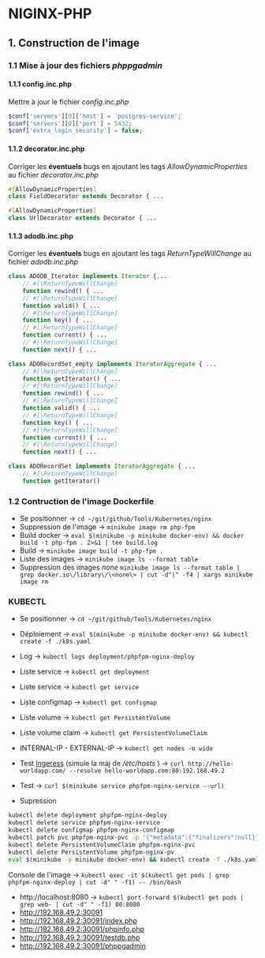 # NIGINX-PHP

## 1. Construction de l'image

### 1.1 Mise à jour des fichiers *phppgadmin*

#### 1.1.1 config.inc.php

Mettre à jour le fichier *config.inc.php*

```php
$conf['servers'][0]['host'] = 'postgres-service';
$conf['servers'][0]['port'] = 5432;
$conf['extra_login_security'] = false;
```

#### 1.1.2 decorator.inc.php

Corriger les **éventuels** bugs en ajoutant les tags *AllowDynamicProperties* au fichier *decorator.inc.php* 

```php
#[AllowDynamicProperties]
class FieldDecorator extends Decorator { ...

#[AllowDynamicProperties]
class UrlDecorator extends Decorator { ...
```

#### 1.1.3 adodb.inc.php

Corriger les **éventuels** bugs en ajoutant les tags *ReturnTypeWillChange* au fichier  *adodb.inc.php*
```php
class ADODB_Iterator implements Iterator {...
	// #[\ReturnTypeWillChange] 
    function rewind() { ...
	// #[\ReturnTypeWillChange] 
	function valid() { ...
	// #[\ReturnTypeWillChange] 
    function key() { ...
	// #[\ReturnTypeWillChange] 
    function current() { ...
	// #[\ReturnTypeWillChange] 
    function next() { ...

class ADORecordSet_empty implements IteratorAggregate { ...
	// #[\ReturnTypeWillChange] 
	function getIterator() { ...
	// #[\ReturnTypeWillChange] 
    function rewind() { ...
	// #[\ReturnTypeWillChange] 
	function valid() { ...
	// #[\ReturnTypeWillChange] 
    function key() { ...
	// #[\ReturnTypeWillChange] 
    function current() { ...
	// #[\ReturnTypeWillChange] 
    function next() { ...

class ADORecordSet implements IteratorAggregate { ...
    // #[\ReturnTypeWillChange] 
    function getIterator() 
```

### 1.2 Contruction de l'image Dockerfile

- Se positionner -> `cd ~/git/github/Tools/Kubernetes/nginx`
- Suppression de l'image -> `minikube image rm php-fpm`
- Build docker -> `eval $(minikube -p minikube docker-env) && docker build -t php-fpm . 2>&1 | tee build.log`
- Build -> `minikube image build -t php-fpm .`
- Liste des images -> `minikube image ls --format table`
- Suppression des images *none* `minikube image ls --format table | grep docker.io\/library\/\<none\> | cut -d"|" -f4 | xargs minikube image rm`



### KUBECTL


- Se positionner -> `cd ~/git/github/Tools/Kubernetes/nginx`
- Déploiement -> `eval $(minikube -p minikube docker-env) && kubectl create -f ./k8s.yaml`
- Log -> `kubectl logs deployment/phpfpm-nginx-deploy`
- Liste service -> `kubectl get deployment`
- Liste service -> `kubectl get service`
- Liste configmap -> `kubectl get configmap`
- Liste volume -> `kubectl get PersistentVolume`
- Liste volume claim -> `kubectl get PersistentVolumeClaim`
- INTERNAL-IP - EXTERNAL-IP -> `kubectl get nodes -o wide`
- Test [Ingeress](https://blog.knoldus.com/how-to-create-ingress-rules-in-kubernetes-using-minikube/#what-is-ingress) (simule la màj de */etc/hosts* ) -> `curl http://hello-worldapp.com/ --resolve hello-worldapp.com:80:192.168.49.2`
- Test -> `curl $(minikube service phpfpm-nginx-service --url)`

- Supression


```bash
kubectl delete deployment phpfpm-nginx-deploy
kubectl delete service phpfpm-nginx-service
kubectl delete configmap phpfpm-nginx-configmap
kubectl patch pvc phpfpm-nginx-pvc -p '{"metadata":{"finalizers":null}}'
kubectl delete PersistentVolumeClaim phpfpm-nginx-pvc
kubectl delete PersistentVolume phpfpm-nginx-pv
eval $(minikube -p minikube docker-env) && kubectl create -f ./k8s.yaml
```


Console de l'image -> `kubectl exec -it $(kubectl get pods | grep phpfpm-nginx-deploy | cut -d" " -f1) -- /bin/bash`

- http://localhost:8080 -> `kubectl port-forward $(kubectl get pods | grep web- | cut -d" " -f1) 80:8080`
- http://192.168.49.2:30091
- http://192.168.49.2:30091/index.php
- http://192.168.49.2:30091/phpinfo.php
- http://192.168.49.2:30091/testdb.php
- http://192.168.49.2:30091/phppgadmin

